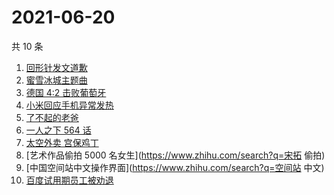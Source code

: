 # 2021-06-20

共 10 条

<!-- BEGIN -->
<!-- 最后更新时间 Sun Jun 20 2021 10:00:28 GMT+0800 (China Standard Time) -->

1. [回形针发文道歉](https://www.zhihu.com/search?q=回形针道歉)
2. [蜜雪冰城主题曲](https://www.zhihu.com/search?q=蜜雪冰城)
3. [德国 4:2 击败葡萄牙](https://www.zhihu.com/search?q=德国队)
4. [小米回应手机异常发热](https://www.zhihu.com/search?q=小米)
5. [了不起的老爸](https://www.zhihu.com/search?q=了不起的老爸)
6. [一人之下 564 话](https://www.zhihu.com/search?q=一人之下)
7. [太空外卖 宫保鸡丁](https://www.zhihu.com/search?q=太空外卖)
8. [艺术作品偷拍 5000 名女生](https://www.zhihu.com/search?q=宋拓 偷拍)
9. [中国空间站中文操作界面](https://www.zhihu.com/search?q=空间站 中文)
10. [百度试用期员工被劝退](https://www.zhihu.com/search?q=百度员工被劝退)

<!-- END -->
